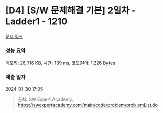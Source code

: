 # [D4] [S/W 문제해결 기본] 2일차 - Ladder1 - 1210 

[문제 링크](https://swexpertacademy.com/main/code/problem/problemDetail.do?contestProbId=AV14ABYKADACFAYh) 

### 성능 요약

메모리: 26,716 KB, 시간: 139 ms, 코드길이: 1,226 Bytes

### 제출 일자

2024-01-30 17:05



> 출처: SW Expert Academy, https://swexpertacademy.com/main/code/problem/problemList.do